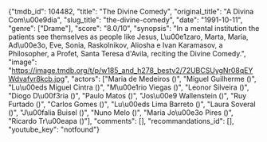 {"tmdb_id": 104482, "title": "The Divine Comedy", "original_title": "A Divina Com\u00e9dia", "slug_title": "the-divine-comedy", "date": "1991-10-11", "genre": ["Drame"], "score": "8.0/10", "synopsis": "In a mental institution the patients see themselves as people like Jesus, L\u00e1zaro, Marta, Maria, Ad\u00e3o, Eve, Sonia, Raskolnikov, Aliosha e Ivan Karamasov, a Philosopher, a Profet, Santa Teresa d'Avila, reciting the Divine Comedy.", "image": "https://image.tmdb.org/t/p/w185_and_h278_bestv2/72UBCSUygNr08qEYWdvafvr8kcb.jpg", "actors": ["Maria de Medeiros ()", "Miguel Guilherme ()", "Lu\u00eds Miguel Cintra ()", "M\u00e1rio Viegas ()", "Leonor Silveira ()", "Diogo D\u00f3ria ()", "Paulo Matos ()", "Jos\u00e9 Wallenstein ()", "Ruy Furtado ()", "Carlos Gomes ()", "Lu\u00eds Lima Barreto ()", "Laura Soveral ()", "J\u00falia Buisel ()", "Nuno Melo ()", "Maria Jo\u00e3o Pires ()", "Ricardo Tr\u00eapa ()"], "comments": [], "recommandations_id": [], "youtube_key": "notfound"}